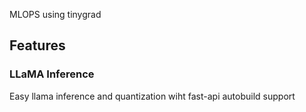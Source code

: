 MLOPS using tinygrad

## Features

### LLaMA Inference 

Easy llama inference and quantization wiht fast-api autobuild support


